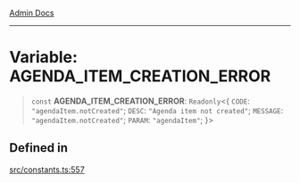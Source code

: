 [Admin Docs](/)

***

# Variable: AGENDA\_ITEM\_CREATION\_ERROR

> `const` **AGENDA\_ITEM\_CREATION\_ERROR**: `Readonly`\<\{ `CODE`: `"agendaItem.notCreated"`; `DESC`: `"Agenda item not created"`; `MESSAGE`: `"agendaItem.notCreated"`; `PARAM`: `"agendaItem"`; \}\>

## Defined in

[src/constants.ts:557](https://github.com/Suyash878/talawa-api/blob/cfd688207611ba245c99edd8dbaccb2cdbf6a043/src/constants.ts#L557)
